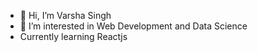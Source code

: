 - 👋 Hi, I’m Varsha Singh
- 👀 I’m interested in Web Development and Data Science
- Currently learning Reactjs

<!---
hsteg420/hsteg420 is a ✨ special ✨ repository because its `README.md` (this file) appears on your GitHub profile.
You can click the Preview link to take a look at your changes.
--->
